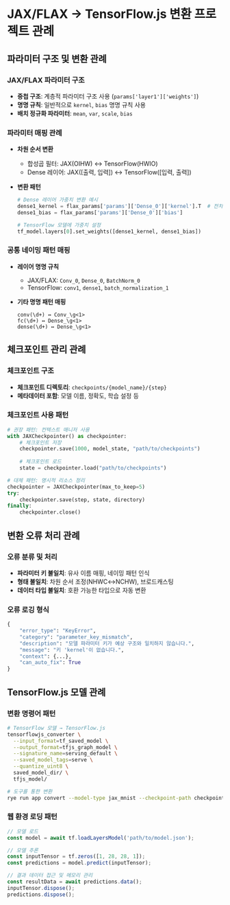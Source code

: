 # JAX/FLAX → TensorFlow.js 변환 프로젝트 관례

## 파라미터 구조 및 변환 관례

### JAX/FLAX 파라미터 구조
- **중첩 구조**: 계층적 파라미터 구조 사용 (`params['layer1']['weights']`)
- **명명 규칙**: 일반적으로 `kernel`, `bias` 명명 규칙 사용
- **배치 정규화 파라미터**: `mean`, `var`, `scale`, `bias`

### 파라미터 매핑 관례
- **차원 순서 변환**
  - 합성곱 필터: JAX(OIHW) ↔ TensorFlow(HWIO)
  - Dense 레이어: JAX([출력, 입력]) ↔ TensorFlow([입력, 출력])

- **변환 패턴**
  ```python
  # Dense 레이어 가중치 변환 예시
  dense1_kernel = flax_params['params']['Dense_0']['kernel'].T  # 전치 필요
  dense1_bias = flax_params['params']['Dense_0']['bias']
  
  # TensorFlow 모델에 가중치 설정
  tf_model.layers[0].set_weights([dense1_kernel, dense1_bias])
  ```

### 공통 네이밍 패턴 매핑
- **레이어 명명 규칙**
  - JAX/FLAX: `Conv_0`, `Dense_0`, `BatchNorm_0`
  - TensorFlow: `conv1`, `dense1`, `batch_normalization_1`

- **기타 명명 패턴 매핑**
  ```
  conv(\d+) ↔ Conv_\g<1>
  fc(\d+) ↔ Dense_\g<1>
  dense(\d+) ↔ Dense_\g<1>
  ```

## 체크포인트 관리 관례

### 체크포인트 구조
- **체크포인트 디렉토리**: `checkpoints/{model_name}/{step}`
- **메타데이터 포함**: 모델 이름, 정확도, 학습 설정 등

### 체크포인트 사용 패턴
```python
# 권장 패턴: 컨텍스트 매니저 사용
with JAXCheckpointer() as checkpointer:
    # 체크포인트 저장
    checkpointer.save(1000, model_state, "path/to/checkpoints")
    
    # 체크포인트 로드
    state = checkpointer.load("path/to/checkpoints")

# 대체 패턴: 명시적 리소스 정리
checkpointer = JAXCheckpointer(max_to_keep=5)
try:
    checkpointer.save(step, state, directory)
finally:
    checkpointer.close()
```

## 변환 오류 처리 관례

### 오류 분류 및 처리
- **파라미터 키 불일치**: 유사 이름 매핑, 네이밍 패턴 인식
- **형태 불일치**: 차원 순서 조정(NHWC↔NCHW), 브로드캐스팅
- **데이터 타입 불일치**: 호환 가능한 타입으로 자동 변환

### 오류 로깅 형식
```python
{
    "error_type": "KeyError",
    "category": "parameter_key_mismatch",
    "description": "모델 파라미터 키가 예상 구조와 일치하지 않습니다.",
    "message": "키 'kernel'이 없습니다.",
    "context": {...},
    "can_auto_fix": True
}
```

## TensorFlow.js 모델 관례

### 변환 명령어 패턴
```bash
# TensorFlow 모델 → TensorFlow.js
tensorflowjs_converter \
  --input_format=tf_saved_model \
  --output_format=tfjs_graph_model \
  --signature_name=serving_default \
  --saved_model_tags=serve \
  --quantize_uint8 \
  saved_model_dir/ \
  tfjs_model/

# 도구를 통한 변환
rye run app convert --model-type jax_mnist --checkpoint-path checkpoints/jax_mnist/1
```

### 웹 환경 로딩 패턴
```javascript
// 모델 로드
const model = await tf.loadLayersModel('path/to/model.json');

// 모델 추론
const inputTensor = tf.zeros([1, 28, 28, 1]);
const predictions = model.predict(inputTensor);

// 결과 데이터 접근 및 메모리 관리
const resultData = await predictions.data();
inputTensor.dispose();
predictions.dispose();
``` 